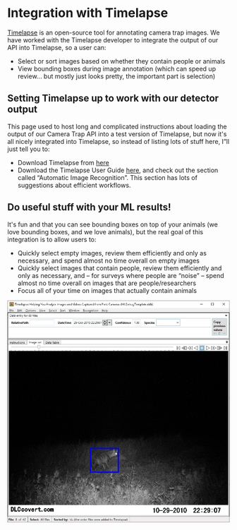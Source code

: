 # Integration with Timelapse

[Timelapse](http://saul.cpsc.ucalgary.ca/timelapse/) is an open-source tool for annotating camera trap images.  We have worked with the Timelapse developer to integrate the output of our API into Timelapse, so a user can:

- Select or sort images based on whether they contain people or animals
- View bounding boxes during image annotation (which can speed up review... but mostly just looks pretty, the important part is selection)


## Setting Timelapse up to work with our detector output

This page used to host long and complicated instructions about loading the output of our Camera Trap API into a test version of Timelapse, but now it's all nicely integrated into Timelapse, so instead of listing lots of stuff here, I&rdquo;ll just tell you to:

- Download Timelapse from [here](http://saul.cpsc.ucalgary.ca/timelapse/pmwiki.php?n=Main.Download2)
- Download the Timelapse User Guide [here](http://saul.cpsc.ucalgary.ca/timelapse/pmwiki.php?n=Main.UserGuide), and check out the section called &ldquo;Automatic Image Recognition&rdquo;.  This section has lots of suggestions about efficient workflows.


## Do useful stuff with your ML results!

It's fun and that you can see bounding boxes on top of your animals (we love bounding boxes, and we love animals), but the real goal of this integration is to allow users to:

- Quickly select empty images, review them efficiently and only as necessary, and spend almost no time overall on empty images
- Quickly select images that contain people, review them efficiently and only as necessary, and &ndash; for surveys where people are &ldquo;noise&rdquo; &ndash; spend almost no time overall on images that are people/researchers
- Focus all of your time on images that actually contain animals

<img src="images/tl_boxes.jpg" alt="Screenshot of the Timelapse application loaded with our detection results, show as a bounding box around the detected animal.">

